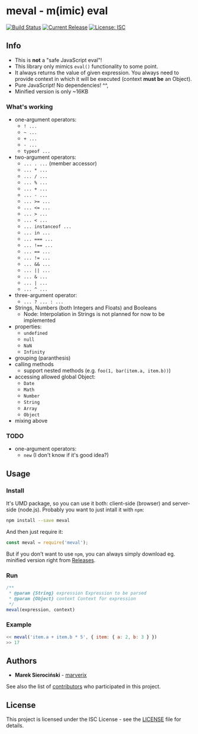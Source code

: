 # meval - m(imic) eval

[![Build Status](https://img.shields.io/travis/com/marverix/meval/master.svg)](https://travis-ci.com/marverix/meval)
[![Current Release](https://img.shields.io/github/release/marverix/meval.svg)](releases)
[![License: ISC](https://img.shields.io/badge/License-ISC-blue.svg)](LICENSE)

## Info

* This is **not** a "safe JavaScript eval"!
* This library only mimics `eval()` functionality to some point.
* It always returns the value of given expression. You always need to provide context in which it will be executed (context **must be** an Object).
* Pure JavaScript! No dependencies! ^^,
* Minified version is only ~16KB

### What's working

* one-argument operators:
  * `! ...`
  * `~ ...`
  * `+ ...`
  * `- ...`
  * `typeof ...`
* two-argument operators:
  * `... . ...` (member accessor)
  * `... * ...`
  * `... / ...`
  * `... % ...`
  * `... + ...`
  * `... - ...`
  * `... >= ...`
  * `... <= ...`
  * `... > ...`
  * `... < ...`
  * `... instanceof ...`
  * `... in ...`
  * `... === ...`
  * `... !== ...`
  * `... == ...`
  * `... != ...`
  * `... && ...`
  * `... || ...`
  * `... & ...`
  * `... | ...`
  * `... ^ ...`
* three-argument operator:
  * `... ? ... : ...`
* Strings, Numbers (both Integers and Floats) and Booleans
  * Node: Interpolation in Strings is not planned for now to be implemented
* properties:
  * `undefined`
  * `null`
  * `NaN`
  * `Infinity`
* grouping (paranthesis)
* calling methods
  * support nested methods (e.g. `foo(1, bar(item.a, item.b))`)
* accessing allowed global Object:
  * `Date`
  * `Math`
  * `Number`
  * `String`
  * `Array`
  * `Object`
* mixing above

### TODO

* one-argument operators:
  * `new` (I don't know if it's good idea?)

## Usage

### Install

It's UMD package, so you can use it both: client-side (browser) and server-side (node.js).
Probably you want to just intall it with `npm`:

```sh
npm install --save meval
```

And then just require it:

```js
const meval = require('meval');
```

But if you don't want to use `npm`, you can always simply download eg. minified version right from [Releases](releases).

### Run

```js
/**
 * @param {String} expression Expression to be parsed
 * @param {Object} context Context for expression
 */
meval(expression, context)
```

### Example

```js
<< meval('item.a + item.b * 5', { item: { a: 2, b: 3 } })
>> 17
```

## Authors

* **Marek Sierociński** - [marverix](https://github.com/marverix)

See also the list of [contributors](https://github.com/marverix/meval/contributors)
who participated in this project.

## License

This project is licensed under the ISC License - see the [LICENSE](LICENSE) file for details.
